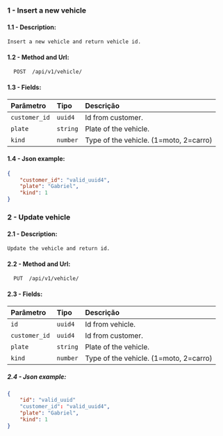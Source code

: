 ### 1 - Insert a new vehicle

#### 1.1 - Description:

```text
Insert a new vehicle and return vehicle id.
```
#### 1.2 - Method and Url:

```http
  POST  /api/v1/vehicle/
```

#### 1.3 - Fields:

| Parâmetro   | Tipo       | Descrição                           |
| :---------- | :--------- | :---------------------------------- |
| `customer_id` | `uuid4` | Id from customer. |
| `plate` | `string` | Plate of the vehicle. |
| `kind` | `number` | Type of the vehicle. (1=moto, 2=carro) |

#### 1.4 - Json example:

```json
{
    "customer_id": "valid_uuid4",
    "plate": "Gabriel",
    "kind": 1
}
```

### 2 - Update vehicle

#### 2.1 - Description:

```text
Update the vehicle and return id.
```
#### 2.2 - Method and Url:

```http
  PUT  /api/v1/vehicle/
```

#### 2.3 - Fields:

| Parâmetro   | Tipo       | Descrição                           |
| :---------- | :--------- | :---------------------------------- |
| `id` | `uuid4` | Id from vehicle. |
| `customer_id` | `uuid4` | Id from customer. |
| `plate` | `string` | Plate of the vehicle. |
| `kind` | `number` | Type of the vehicle. (1=moto, 2=carro) |

##### 2.4 - Json example:

```json
{
    "id": "valid_uuid"
    "customer_id": "valid_uuid4",
    "plate": "Gabriel",
    "kind": 1
}
```